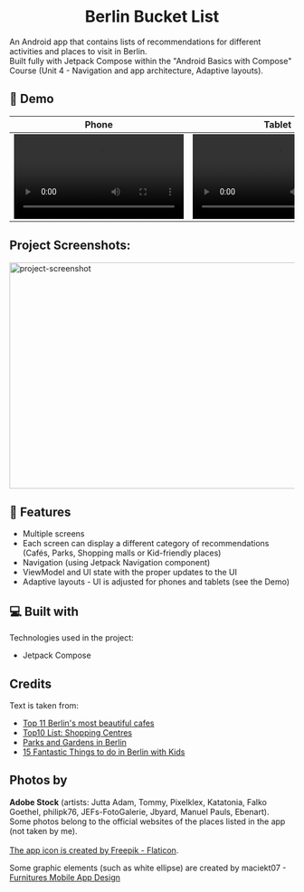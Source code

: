 <h1 align="center" id="title">Berlin Bucket List</h1>

<p id="description">An Android app that contains lists of recommendations for different activities and places to visit in Berlin. 
  <br>
  Built fully with Jetpack Compose within the "Android Basics with Compose" Course (Unit 4 - Navigation and app architecture, Adaptive layouts).</p>

## 🚀 Demo
| Phone  | Tablet |
| ------------- | ------------- |
| <video src="https://github.com/alinachroma/Berlin-Bucket-List/assets/40247900/8d61fae5-e442-4cce-b12e-2f8d66508839"> | <video src="https://github.com/alinachroma/Berlin-Bucket-List/assets/40247900/ca1e2c99-a076-404e-a570-3754cd6dde52">| 

<h2>Project Screenshots:</h2>
<img src="https://github.com/alinachroma/Berlin-Bucket-List/assets/40247900/0379196b-ad6a-40a3-8a11-a7ec3e31682d" alt="project-screenshot" width="700" height="400/">
  
<h2>🧐 Features</h2>

*   Multiple screens
*   Each screen can display a different category of recommendations (Cafés, Parks, Shopping malls or Kid-friendly places)
*   Navigation (using Jetpack Navigation component)
*   ViewModel and UI state with the proper updates to the UI
*   Adaptive layouts - UI is adjusted for phones and tablets (see the Demo)
  
<h2>💻 Built with</h2>

Technologies used in the project:

*   Jetpack Compose

<h2>Credits</h2>
Text is taken from: 
<br>
<ul>
  <li><a href="https://www.visitberlin.de/en/blog/top-11-berlins-most-beautiful-cafes">Top 11 Berlin's most beautiful cafes</a></li>
  <li><a href="https://www.top10berlin.de/en/cat/shopping-261/shopping-centres-1625">Top10 List: Shopping Centres</a></li>
  <li><a href="https://www.berlin.de/en/parks-and-gardens/">Parks and Gardens in Berlin</a></li>
  <li><a href="https://www.contexttravel.com/blog/articles/15-things-to-do-in-berlin-with-kids">15 Fantastic Things to do in Berlin with Kids</a></li>
</ul>
<h2>Photos by</h2>
<b>Adobe Stock</b> (artists: Jutta Adam, Tommy, Pixelklex, Katatonia, Falko Goethel, philipk76, JEFs-FotoGalerie, Jbyard, Manuel Pauls, Ebenart).
<br>
Some photos belong to the official websites of the places listed in the app (not taken by me).
<br>
<br>
<a href="https://www.flaticon.com/free-icons/germany" title="germany icons">The app icon is created by Freepik - Flaticon</a>.

Some graphic elements (such as white ellipse) are created by maciekt07 - <a href="https://www.figma.com/community/file/1105566732019429215/furnitures-mobile-app-design">Furnitures Mobile App Design</a>
